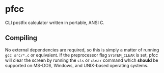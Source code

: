 # pfcc

CLI postfix calculator written in portable, ANSI C.

## Compiling

No external dependencies are required, so this is simply a matter of running
`gcc src/*.c` or equivalent. If the preprocessor flag `SYSTEM_CLEAR` is set,
pfcc will clear the screen by running the `cls` or `clear` command which
**should** be supported on MS-DOS, Windows, and UNIX-based operating systems.
